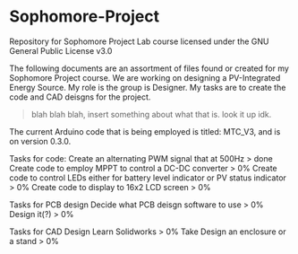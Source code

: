 # Sophomore-Project
Repository for Sophomore Project Lab course
licensed under the GNU General Public License v3.0

The following documents are an assortment of files found or created for my Sophomore Project course.
We are working on designing a PV-Integrated Energy Source.
My role is the group is Designer. My tasks are to create the code and CAD deisgns for the project.
> blah blah blah, insert something about what that is. look it up idk.

The current Arduino code that is being employed is titled: MTC_V3, and is on version 0.3.0.

Tasks for code:
  Create an alternating PWM signal that at 500Hz                                         > done
  Create code to employ MPPT to control a DC-DC converter                                > 0%
  Create code to control LEDs either for battery level indicator or PV status indicator  > 0%
  Create code to display to 16x2 LCD screen                                              > 0%

Tasks for PCB design
  Decide what PCB deisgn software to use  > 0% 
  Design it(?)                            > 0%

Tasks for CAD Design
  Learn Solidworks                        > 0%
  Take Design an enclosure or a stand     > 0%

